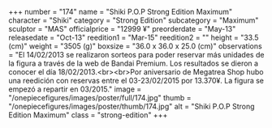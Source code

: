 +++
number = "174"
name = "Shiki P.O.P Strong Edition Maximum"
character = "Shiki"
category = "Strong Edition"
subcategory = "Maximum"
sculptor = "MAS"
officialprice = "12999 ¥"
preorderdate = "May-13"
releasedate = "Oct-13"
reedition1 = "Mar-15"
reedition2 = ""
height = "33.5 (cm)"
weight = "3505 (g)"
boxsize = "36.0 x 36.0 x 25.0 (cm)"
observations = "El 14/02/2013 se realizaron sorteos para poder reservar más unidades de la figura a través de la web de Bandai Premium. Los resultados se dieron a conocer el día 18/02/2013.&lt;br&gt;&lt;br&gt;Por aniversario de Megatrea Shop hubo una reedición con reservas entre el 03-23/02/2015 por 13.370¥. La figura se empezó a repartir en 03/2015."
image = "/onepiecefigures/images/poster/full/174.jpg"
thumb = "/onepiecefigures/images/poster/thumb/174.jpg"
alt = "Shiki P.O.P Strong Edition Maximum"
class = "strong-edition"
+++
